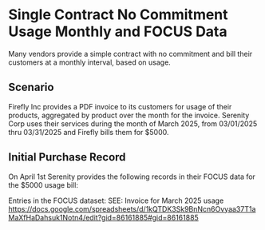 # Single Contract No Commitment Usage Monthly and FOCUS Data
Many vendors provide a simple contract with no commitment and bill their customers at a monthly interval, based on usage.

## Scenario
Firefly Inc provides a PDF invoice to its customers for usage of their products, aggregated by product over the month for the invoice. Serenity Corp uses their services during the month of March 2025, from 03/01/2025 thru 03/31/2025 and Firefly bills them for $5000.


## Initial Purchase Record
On April 1st Serenity provides the following records in their FOCUS data for the $5000 usage bill:

Entries in the FOCUS dataset:
SEE: Invoice for March 2025 usage https://docs.google.com/spreadsheets/d/1kQTDK3Sk9BnNcn6Ovyaa37T1aMaXfHaDahsuk1Notn4/edit?gid=86161885#gid=86161885



